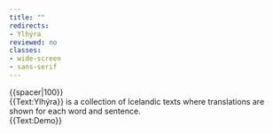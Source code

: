 ```yaml
---
title: ""
redirects:
- Ylhýra
reviewed: no
classes:
- wide-screen
- sans-serif
---
```

<Frontpage/>
{{spacer|100}}
<!-- <div style="
  background: #f09f9f;
  padding: 8px 12px;
  border: 1px solid #ce8d8d;
  border-radius: 5px;">
This is a testing site for the next version of Ylhýra. It contains some bugs and non-functioning links.
</div> -->
<div id="frontpage-splash-screen">
<div id="frontpage-splash-screen-english">
{{Text:Ylhýra}} is a collection of Icelandic texts where translations are shown for each word and sentence.
</div>
<!--<noscript><xxImage src="Ylhyra demo.gif" width="402"/></noscript>-->
<div id="frontpage-splash-screen-demo">
{{Text:Demo}}
</div>
</div>


<!--

Ylhýra is a

2000 words and sentences


--->

<!--
<hr/>

<div id="latest-articles">
<div>
'''[[Texts|<span style="color:black">Latest articles</span>]]'''
</div>
{{Front page item
|title=Brennu-Njáls_saga/Höskuldur_og_brennan
|displayed title=Kaflar úr Brennu-Njáls sögu
|image=Möðruvallabók f13r.jpg
|word count=2,200
|level=B1
}}
{{Front page item
|title=Egils saga/Veisla hjá afa
|displayed title=Kafli úr Egils sögu
|image=Artyom-kabajev-gOF5rrU1EpU-unsplash.jpg
|word count=270
|level=A1
}}
{{Front page item
|title=Vestmannaeyjar
|displayed title=Vestmannaeyjar
|image=Anders-nord-t8jBiJQx4eE-unsplash.jpg
|word count=90
|level=A2
}}
</div>

<hr/>

<div style="font-size:94%">'''[[explanations|<span style="color:black">Recent explanatory material</span>]]'''</div>
{{Project:Newest}}
-->

